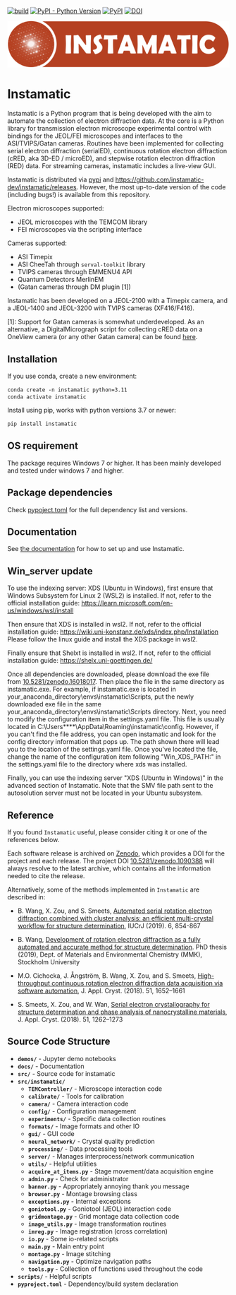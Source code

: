 [![build](https://github.com/instamatic-dev/instamatic/actions/workflows/test.yml/badge.svg)](https://github.com/instamatic-dev/instamatic/actions/workflows/test.yml)
[![PyPI - Python Version](https://img.shields.io/pypi/pyversions/instamatic)](https://pypi.org/project/instamatic/)
[![PyPI](https://img.shields.io/pypi/v/instamatic.svg?style=flat)](https://pypi.org/project/instamatic/)
[![DOI](https://zenodo.org/badge/DOI/10.5281/zenodo.1090388.svg)](https://doi.org/10.5281/zenodo.1090388)

![Instamatic banner](https://raw.githubusercontent.com/instamatic-dev/instamatic/main/docs/banner.png)

# Instamatic

Instamatic is a Python program that is being developed with the aim to automate the collection of electron diffraction data. At the core is a Python library for transmission electron microscope experimental control with bindings for the JEOL/FEI microscopes and interfaces to the ASI/TVIPS/Gatan cameras. Routines have been implemented for collecting serial electron diffraction (serialED), continuous rotation electron diffraction (cRED, aka 3D-ED / microED), and stepwise rotation electron diffraction (RED) data. For streaming cameras, instamatic includes a live-view GUI.

Instamatic is distributed via [pypi](https://pypi.org/project/instamatic) and https://github.com/instamatic-dev/instamatic/releases. However, the most up-to-date version of the code (including bugs!) is available from this repository.

Electron microscopes supported:

- JEOL microscopes with the TEMCOM library
- FEI microscopes via the scripting interface

Cameras supported:

- ASI Timepix
- ASI CheeTah through `serval-toolkit` library
- TVIPS cameras through EMMENU4 API
- Quantum Detectors MerlinEM
- (Gatan cameras through DM plugin [1])

Instamatic has been developed on a JEOL-2100 with a Timepix camera, and a JEOL-1400 and JEOL-3200 with TVIPS cameras (XF416/F416).

[1]: Support for Gatan cameras is somewhat underdeveloped. As an alternative, a DigitalMicrograph script for collecting cRED data on a OneView camera (or any other Gatan camera) can be found [here](https://github.com/instamatic-dev/InsteaDMatic).


## Installation

If you use conda, create a new environment:

```
conda create -n instamatic python=3.11
conda activate instamatic
```

Install using pip, works with python versions 3.7 or newer:

```bash
pip install instamatic
```

## OS requirement

The package requires Windows 7 or higher. It has been mainly developed and tested under windows 7 and higher.

## Package dependencies

Check [pypoject.toml](pypoject.toml) for the full dependency list and versions.

## Documentation

See [the documentation](https://instamatic.readthedocs.io) for how to set up and use Instamatic.
## Win_server update
To use the indexing server: XDS (Ubuntu in Windows), first ensure that Windows Subsystem for Linux 2 (WSL2) is installed. If not, refer to the official installation guide:
https://learn.microsoft.com/en-us/windows/wsl/install

Then ensure that XDS is installed in wsl2. If not, refer to the official installation guide:
https://wiki.uni-konstanz.de/xds/index.php/Installation
Please follow the linux guide and install the XDS package in wsl2.

Finally ensure that Shelxt is installed in wsl2. If not, refer to the official installation guide:
https://shelx.uni-goettingen.de/

Once all dependencies are downloaded, please download the exe file from [10.5281/zenodo.16018017](https://doi.org/10.5281/zenodo.16018017). Then place the file in the same directory as instamatic.exe. For example, if instamatic.exe is located in your_anaconda_directory\envs\instamatic\Scripts, put the newly downloaded exe file in the same your_anaconda_directory\envs\instamatic\Scripts directory.​
Next, you need to modify the configuration item in the settings.yaml file. This file is usually located in C:\Users****\AppData\Roaming\instamatic\config. However, if you can't find the file address, you can open instamatic and look for the config directory information that pops up. The path shown there will lead you to the location of the settings.yaml file. Once you've located the file, change the name of the configuration item following "Win_XDS_PATH:" in the settings.yaml file to the directory where xds was installed.

Finally, you can use the indexing server "XDS (Ubuntu in Windows)" in the advanced section of Instamatic. Note that the SMV file path sent to the autosolution server must not be located in your Ubuntu subsystem.
## Reference

If you found `Instamatic` useful, please consider citing it or one of the references below.

Each software release is archived on [Zenodo](https://zenodo.org), which provides a DOI for the project and each release. The project DOI [10.5281/zenodo.1090388](https://doi.org/10.5281/zenodo.1090388) will always resolve to the latest archive, which contains all the information needed to cite the release.

Alternatively, some of the methods implemented in `Instamatic` are described in:

- B. Wang, X. Zou, and S. Smeets, [Automated serial rotation electron diffraction combined with cluster analysis: an efficient multi-crystal workflow for structure determination](https://doi.org/10.1107/S2052252519007681), IUCrJ (2019). 6, 854-867

- B. Wang, [Development of rotation electron diffraction as a fully automated and accurate method for structure determination](http://www.diva-portal.org/smash/record.jsf?pid=diva2:1306254). PhD thesis (2019), Dept. of Materials and Environmental Chemistry (MMK), Stockholm University

- M.O. Cichocka, J. Ångström, B. Wang, X. Zou, and S. Smeets, [High-throughput continuous rotation electron diffraction data acquisition via software automation](http://dx.doi.org/10.1107/S1600576718015145), J. Appl. Cryst. (2018). 51, 1652–1661

- S. Smeets, X. Zou, and W. Wan, [Serial electron crystallography for structure determination and phase analysis of nanocrystalline materials](http://dx.doi.org/10.1107/S1600576718009500), J. Appl. Cryst. (2018). 51, 1262–1273

## Source Code Structure

* **`demos/`** - Jupyter demo notebooks
* **`docs/`** - Documentation
* **`src/`** - Source code for instamatic
* **`src/instamatic/`**
  * **`TEMController/`** - Microscope interaction code
  * **`calibrate/`** - Tools for calibration
  * **`camera/`** - Camera interaction code
  * **`config/`** - Configuration management
  * **`experiments/`** - Specific data collection routines
  * **`formats/`** - Image formats and other IO
  * **`gui/`** - GUI code
  * **`neural_network/`** - Crystal quality prediction
  * **`processing/`** - Data processing tools
  * **`server/`** - Manages interprocess/network communication
  * **`utils/`** - Helpful utilities
  * **`acquire_at_items.py`** - Stage movement/data acquisition engine
  * **`admin.py`** - Check for administrator
  * **`banner.py`** - Appropriately annoying thank you message
  * **`browser.py`** - Montage browsing class
  * **`exceptions.py`** - Internal exceptions
  * **`goniotool.py`** - Goniotool (JEOL) interaction code
  * **`gridmontage.py`** - Grid montage data collection code
  * **`image_utils.py`** - Image transformation routines
  * **`imreg.py`** - Image registration (cross correlation)
  * **`io.py`** - Some io-related scripts
  * **`main.py`** - Main entry point
  * **`montage.py`** - Image stitching
  * **`navigation.py`** - Optimize navigation paths
  * **`tools.py`** - Collection of functions used throughout the code
* **`scripts/`** - Helpful scripts
* **`pyproject.toml`** - Dependency/build system declaration
